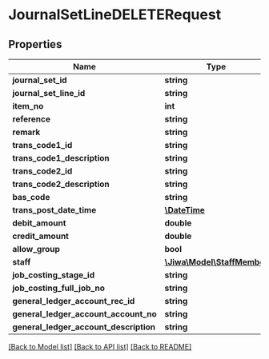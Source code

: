 # JournalSetLineDELETERequest

## Properties
Name | Type | Description | Notes
------------ | ------------- | ------------- | -------------
**journal_set_id** | **string** |  | [optional] 
**journal_set_line_id** | **string** |  | [optional] 
**item_no** | **int** |  | [optional] 
**reference** | **string** |  | [optional] 
**remark** | **string** |  | [optional] 
**trans_code1_id** | **string** |  | [optional] 
**trans_code1_description** | **string** |  | [optional] 
**trans_code2_id** | **string** |  | [optional] 
**trans_code2_description** | **string** |  | [optional] 
**bas_code** | **string** |  | [optional] 
**trans_post_date_time** | [**\DateTime**](\DateTime.md) |  | [optional] 
**debit_amount** | **double** |  | [optional] 
**credit_amount** | **double** |  | [optional] 
**allow_group** | **bool** |  | [optional] 
**staff** | [**\Jiwa\Model\StaffMember**](StaffMember.md) |  | [optional] 
**job_costing_stage_id** | **string** |  | [optional] 
**job_costing_full_job_no** | **string** |  | [optional] 
**general_ledger_account_rec_id** | **string** |  | [optional] 
**general_ledger_account_account_no** | **string** |  | [optional] 
**general_ledger_account_description** | **string** |  | [optional] 

[[Back to Model list]](../README.md#documentation-for-models) [[Back to API list]](../README.md#documentation-for-api-endpoints) [[Back to README]](../README.md)


